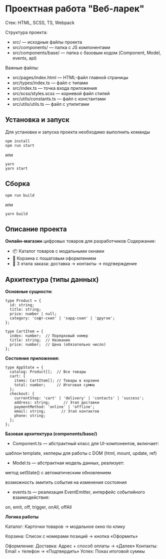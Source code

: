 # Проектная работа "Веб-ларек"

Стек: HTML, SCSS, TS, Webpack

Структура проекта:
- src/ — исходные файлы проекта
- src/components/ — папка с JS компонентами
- src/components/base/ — папка с базовым кодом (Component, Model, events, api)

Важные файлы:
- src/pages/index.html — HTML-файл главной страницы
- src/types/index.ts — файл с типами
- src/index.ts — точка входа приложения
- src/scss/styles.scss — корневой файл стилей
- src/utils/constants.ts — файл с константами
- src/utils/utils.ts — файл с утилитами

## Установка и запуск
Для установки и запуска проекта необходимо выполнить команды

```
npm install
npm run start
```

или

```
yarn
yarn start
```
## Сборка

```
npm run build
```

или

```
yarn build
```

## Описание проекта  
**Онлайн-магазин** цифровых товаров для разработчиков 
Содержание:
- 📦 Каталог товаров с модальными окнами  
- 🛒 Корзина с пошаговым оформлением  
- 📝 3 этапа заказа: доставка → контакты → подтверждение  

## Архитектура (типы данных)
**Основные сущности:**

```
type Product = {
  id: string;
  title: string;
  price: number | null;
  category: 'софт-скил' | 'хард-скил' | 'другое';
};

type CartItem = {
  index: number;  // Порядковый номер
  title: string;  // Название
  price: number;  // Цена (обязательно число)
};
```

**Состояние приложения:**

```
type AppState = {
  catalog: Product[];  // Все товары
  cart: {
    items: CartItem[]; // Товары в корзине
    total: number;     // Итоговая сумма
  };
  checkout: {
    currentStep: 'cart' | 'delivery' | 'contacts' | 'success';
    address: string;      // Этап доставки
    paymentMethod: 'online' | 'offline';
    email: string;       // Этап контактов
    phone: string;
  };
};
```

**Базовая архитектура (components/base/)**
- Component.ts — абстрактный класс для UI-компонентов, включает:

шаблон template, хелперы для работы с DOM (html, mount, update, ref)

- Model.ts — абстрактная модель данных, реализует:

метод setState() с автоматическим обновлением

возможность эмитить события на изменения состояния

- events.ts — реализация EventEmitter, интерфейс событийного взаимодействия:

on, emit, off, trigger, onAll, offAll

**Логика работы**

Каталог:
Карточки товаров → модальное окно по клику

Корзина:
Список с номерами позиций → кнопка «Оформить»

Оформление:
Доставка: Адрес + способ оплаты → «Далее»
Контакты: Email + телефон → «Подтвердить»
Успех: Показ итоговой суммы


